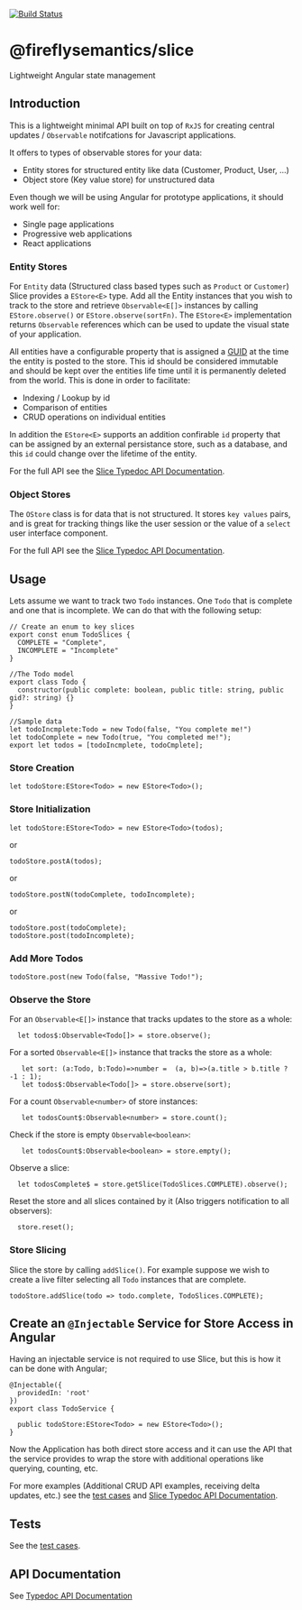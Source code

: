 [![Build Status](https://travis-ci.org/fireflysemantics/slice.svg?branch=master)](https://travis-ci.org/fireflysemantics/slice)

# @fireflysemantics/slice

Lightweight Angular state management

## Introduction

This is a lightweight minimal API built on top of `RxJS` for creating central updates / `Observable` notifcations for Javascript applications.  

It offers to types of observable stores for your data:
- Entity stores for structured entity like data (Customer, Product, User, ...)
- Object store (Key value store) for unstructured data

Even though we will be using Angular for prototype applications, it should work well for:
- Single page applications
- Progressive web applications
- React applications

### Entity Stores

For `Entity` data (Structured class based types such as `Product` or `Customer`) Slice provides a `EStore<E>` type.  Add all the Entity instances that you wish to track to the store and retrieve `Observable<E[]>` instances by calling `EStore.observe()` or `EStore.observe(sortFn)`.  The `EStore<E>` implementation returns `Observable` references which can be used to update the visual state of your application.

All entities have a configurable property that is assigned a [GUID](https://en.wikipedia.org/wiki/Universally_unique_identifier)
at the time the entity is posted to the store.  This id should be considered immutable
and should be kept over the entities life time until it is permanently deleted from the world.  This is done in order to facilitate:
- Indexing / Lookup by id
- Comparison of entities 
- CRUD operations on individual entities

In addition the `EStore<E>` supports an addition confirable `id` property that can be assigned by an external persistance store, such as a database, and this `id` could change over the lifetime of the entity.  

For the full API see the [Slice Typedoc API Documentation](https://fireflysemantics.github.io/slice/doc/).

### Object Stores

The `OStore` class is for data that is not structured.  It stores `key values` pairs, and is great for tracking things like the user session or the value of a `select` user interface component.

For the full API see the [Slice Typedoc API Documentation](https://fireflysemantics.github.io/slice/doc/).

## Usage

Lets assume we want to track two `Todo` instances.  One `Todo` that is complete and one that is incomplete.  We can do that with the following setup:

```
// Create an enum to key slices
export const enum TodoSlices {
  COMPLETE = "Complete",
  INCOMPLETE = "Incomplete"
}

//The Todo model
export class Todo {
  constructor(public complete: boolean, public title: string, public gid?: string) {}
}

//Sample data
let todoIncmplete:Todo = new Todo(false, "You complete me!")
let todoComplete = new Todo(true, "You completed me!");
export let todos = [todoIncmplete, todoCmplete];
```

### Store Creation

```
let todoStore:EStore<Todo> = new EStore<Todo>();
```

### Store Initialization

```
let todoStore:EStore<Todo> = new EStore<Todo>(todos);
```
or 

```
todoStore.postA(todos);
```

or

```
todoStore.postN(todoComplete, todoIncomplete);
```

or

```
todoStore.post(todoComplete);
todoStore.post(todoIncomplete);
```

### Add More Todos

```
todoStore.post(new Todo(false, "Massive Todo!");
```

### Observe the Store

For an `Observable<E[]>` instance that tracks updates to the store as a whole:

```
  let todos$:Observable<Todo[]> = store.observe();
```

For a sorted `Observable<E[]>` instance that tracks the store as a whole:
```
   let sort: (a:Todo, b:Todo)=>number =  (a, b)=>(a.title > b.title ? -1 : 1);
   let todos$:Observable<Todo[]> = store.observe(sort);
```

For a count `Observable<number>` of store instances:
```
   let todosCount$:Observable<number> = store.count();
```

Check if the store is empty `Observable<boolean>`:
```
   let todosCount$:Observable<boolean> = store.empty();
```

Observe a slice:
```
  let todosComplete$ = store.getSlice(TodoSlices.COMPLETE).observe();
```


Reset the store and all slices contained by it (Also triggers notification to all observers):
```
  store.reset();
```


### Store Slicing

Slice the store by calling `addSlice()`.  For example suppose we wish to 
create a live filter selecting all 
`Todo` instances that are complete.

```
todoStore.addSlice(todo => todo.complete, TodoSlices.COMPLETE);

```

## Create an `@Injectable` Service for Store Access in Angular

Having an injectable service is not required to use Slice, but this 
is how it can be done with Angular;

```
@Injectable({
  providedIn: 'root'
})
export class TodoService {

  public todoStore:EStore<Todo> = new EStore<Todo>();
}
```

Now the Application has both direct store access and it can use the API that the service provides to wrap the store with additional operations like querying, counting, etc.

For more examples (Additional CRUD API examples, receiving delta updates, etc.) see the [test cases](https://github.com/fireflysemantics/slice/) and [Slice Typedoc API Documentation](https://fireflysemantics.github.io/slice/doc/).

## Tests

See the [test cases](https://github.com/fireflysemantics/slice/).

## API Documentation

See [Typedoc API Documentation](https://fireflysemantics.github.io/slice/doc/)